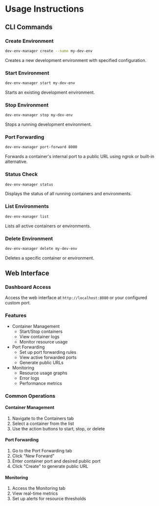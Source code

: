 # Usage Instructions

## CLI Commands

### Create Environment
```bash
dev-env-manager create --name my-dev-env
```
Creates a new development environment with specified configuration.

### Start Environment
```bash
dev-env-manager start my-dev-env
```
Starts an existing development environment.

### Stop Environment
```bash
dev-env-manager stop my-dev-env
```
Stops a running development environment.

### Port Forwarding
```bash
dev-env-manager port-forward 8080
```
Forwards a container's internal port to a public URL using ngrok or built-in alternative.

### Status Check
```bash
dev-env-manager status
```
Displays the status of all running containers and environments.

### List Environments
```bash
dev-env-manager list
```
Lists all active containers or environments.

### Delete Environment
```bash
dev-env-manager delete my-dev-env
```
Deletes a specific container or environment.

## Web Interface

### Dashboard Access
Access the web interface at `http://localhost:8080` or your configured custom port.

### Features
- Container Management
  - Start/Stop containers
  - View container logs
  - Monitor resource usage
- Port Forwarding
  - Set up port forwarding rules
  - View active forwarded ports
  - Generate public URLs
- Monitoring
  - Resource usage graphs
  - Error logs
  - Performance metrics

### Common Operations

#### Container Management
1. Navigate to the Containers tab
2. Select a container from the list
3. Use the action buttons to start, stop, or delete

#### Port Forwarding
1. Go to the Port Forwarding tab
2. Click "New Forward"
3. Enter container port and desired public port
4. Click "Create" to generate public URL

#### Monitoring
1. Access the Monitoring tab
2. View real-time metrics
3. Set up alerts for resource thresholds
